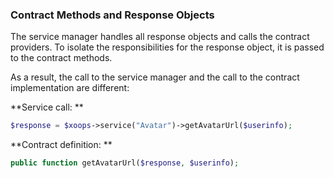 ### Contract Methods and Response Objects



The service manager handles all response objects and calls the contract providers. To isolate the responsibilities for the response object, it is passed to the contract methods. 

As a result, the call to the service manager and the call to the contract implementation are different:



**Service call: **

```php
$response = $xoops->service("Avatar")->getAvatarUrl($userinfo);

```

**Contract definition: **

```php
public function getAvatarUrl($response, $userinfo);

```


